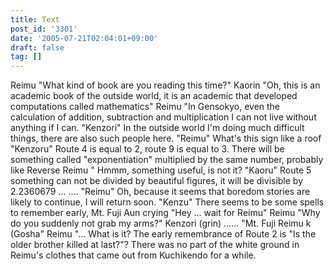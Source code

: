 ```yaml
---
title: Text
post_id: '3301'
date: '2005-07-21T02:04:01+09:00'
draft: false
tag: []
---
```


Reimu "What kind of book are you reading this time?" Kaorin "Oh, this is an academic book of the outside world, it is an academic that developed computations called mathematics" Reimu "In Gensokyo, even the calculation of addition, subtraction and multiplication I can not live without anything if I can. "Kenzori" In the outside world I'm doing much difficult things, there are also such people here. "Reimu" What's this sign like a roof "Kenzoru" Route 4 is equal to 2, route 9 is equal to 3. There will be something called "exponentiation" multiplied by the same number, probably like Reverse Reimu " Hmmm, something useful, is not it? "Kaoru" Route 5 something can not be divided by beautiful figures, it will be divisible by 2.2360679 ... .... "Reimu" Oh, because it seems that boredom stories are likely to continue, I will return soon. "Kenzu" There seems to be some spells to remember early, Mt. Fuji Aun crying "Hey ... wait for Reimu" Reimu "Why do you suddenly not grab my arms?" Kenzori (grin) ...... "Mt. Fuji Reimu k (Gosha" Reimu "... What is it? The early remembrance of Route 2 is "Is the older brother killed at last?"? There was no part of the white ground in Reimu's clothes that came out from Kuchikendo for a while.